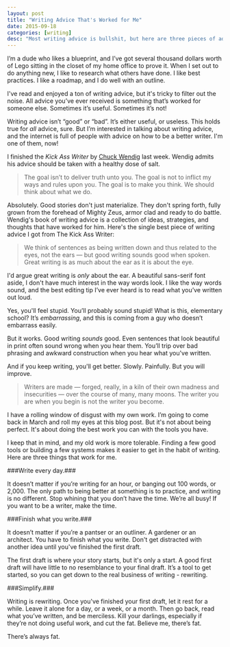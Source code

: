 ```yaml
---
layout: post
title: "Writing Advice That's Worked for Me"
date: 2015-09-18
categories: [writing]
desc: "Most writing advice is bullshit, but here are three pieces of advice that work for any writer."
---
```


I’m a dude who likes a blueprint, and I’ve got several thousand dollars worth of Lego sitting in the closet of my home office to prove it. When I set out to do anything new, I like to research what others have done. I like best practices. I like a roadmap, and I do well with an outline.

I've read and enjoyed a ton of writing advice, but it's tricky to filter out the noise. All advice you’ve ever received is something that’s worked for someone else. Sometimes it’s useful. Sometimes it’s not!

Writing advice isn’t “good” or “bad”. It’s either useful, or useless. This holds true for <em>all</em> advice, sure. But I’m interested in talking about writing advice, and the internet is full of people with advice on how to be a better writer. I'm one of them, now!

I finished the <em>Kick Ass Writer</em> by [Chuck Wendig](http://terribleminds.com/) last week. Wendig admits his advice should be taken with a healthy dose of salt.

<blockquote>
  The goal isn’t to deliver truth unto you. The goal is not to inflict my ways and rules upon you. The goal is to make you think. We should think about what we do.
</blockquote>

Absolutely. Good stories don't just materialize. They don't spring forth, fully grown from the forehead of Mighty Zeus, armor clad and ready to do battle. Wendig's book of writing advice is a collection of ideas, strategies, and thoughts that have worked for him. Here's the single best piece of writing advice I got from The Kick Ass Writer:

<blockquote>
  We think of sentences as being written down and thus related to the eyes, not the ears — but good writing sounds good when spoken. Great writing is as much about the ear as it is about the eye.
</blockquote>

I'd argue great writing is <em>only</em> about the ear. A beautiful sans-serif font aside, I don't have much interest in the way words look. I like the way words sound, and the best editing tip I’ve ever heard is to read what you’ve written out loud.

Yes, you'll feel stupid. You’ll probably sound stupid! What is this, elementary school? It’s <em>embarrassing</em>, and this is coming from a guy who doesn’t embarrass easily.

But it works. Good writing <em>sounds</em> good. Even sentences that look beautiful in print often sound wrong when you hear them. You’ll trip over bad phrasing and awkward construction when you hear what you've written.

And if you keep writing, you'll get better. Slowly. Painfully. But you will improve.

<blockquote>
  Writers are made — forged, really, in a kiln of their own madness and insecurities — over the course of many, many moons. The writer you are when you begin is not the writer you become.
</blockquote>

I have a rolling window of disgust with my own work. I’m going to come back in March and roll my eyes at this blog post. But it's not about being perfect. It's about doing the best work you can with the tools you have.

I keep that in mind, and my old work is more tolerable. Finding a few good tools or building a few systems makes it easier to get in the habit of writing. Here are three things that work for me.

###Write every day.###

It doesn’t matter if you’re writing for an hour, or banging out 100 words, or 2,000. The only path to being better at something is to practice, and writing is no different. Stop whining that you don’t have the time. We’re all busy! If you want to be a writer, make the time.

###Finish what you write.###

It doesn’t matter if you’re a pantser or an outliner. A gardener or an architect. You have to finish what you write. Don't get distracted with another idea until you've finished the first draft.

The first draft is where your story starts, but it's only a start. A good first draft will have little to no resemblance to your final draft. It’s a tool to get started, so you can get down to the real business of writing - rewriting.

###Simplify.###

Writing is rewriting. Once you've finished your first draft, let it rest for a while. Leave it alone for a day, or a week, or a month. Then go back, read what you’ve written, and be merciless. Kill your darlings, especially if they’re not doing useful work, and cut the fat. Believe me, there’s fat.

There’s always fat.